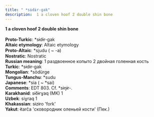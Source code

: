 ```yaml
---
title: " *sɨdɨr-gak"
description:  1 a cloven hoof 2 double shin bone
---
```

<p data-pagefind-weight="0.5">
<strong> 1 a cloven hoof 2 double shin bone</strong><br><br>
<strong>Proto-Turkic</strong>:  *sɨdɨr-gak<br>
<strong>Altaic etymology</strong>:  Altaic etymology<br>
<strong> Proto-Altaic</strong>:  *si̯udu ( ~ -a)<br>
<strong>Nostratic</strong>:  Nostratic<br>
<strong>Russian meaning</strong>:  1 раздвоенное копыто 2 двойная голенная кость<br>
<strong>Turkic</strong>:  *sɨdɨr-gak<br>
<strong>Mongolian</strong>:  *södürge<br>
<strong>Tungus-Manchu</strong>:  *sudu<br>
<strong>Japanese</strong>:  *sia ( ~ *sai)<br>
<strong>Comments</strong>:  EDT 803. Cf. *sɨŋɨr-.<br>
<strong>Karakhanid</strong>:  sɨδɨrɣaq (MK) 1<br>
<strong>Uzbek</strong>:  siɣraq 1<br>
<strong>Khakassian</strong>:  sɨzɨro 'fork'<br>
<strong>Yakut</strong>:  ɨtarča 'сковородник оленьей кости' (Пек.)<br>

</p>
